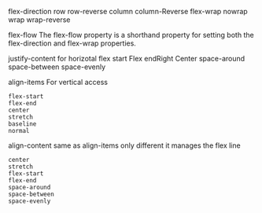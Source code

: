 flex-direction
	row 
	row-reverse
	column
	column-Reverse
flex-wrap
	nowrap
	wrap
	wrap-reverse
	
flex-flow
The flex-flow property is a shorthand property for setting both the flex-direction and flex-wrap properties.

justify-content for horizotal
	flex start 
	Flex endRight
	Center
	space-around
	space-between
	space-evenly
	
align-items For vertical access

	flex-start
	flex-end
	center
	stretch
	baseline
	normal
	 
align-content same as  align-items only different it manages the flex line

	center
	stretch
	flex-start
	flex-end
	space-around
	space-between
	space-evenly
